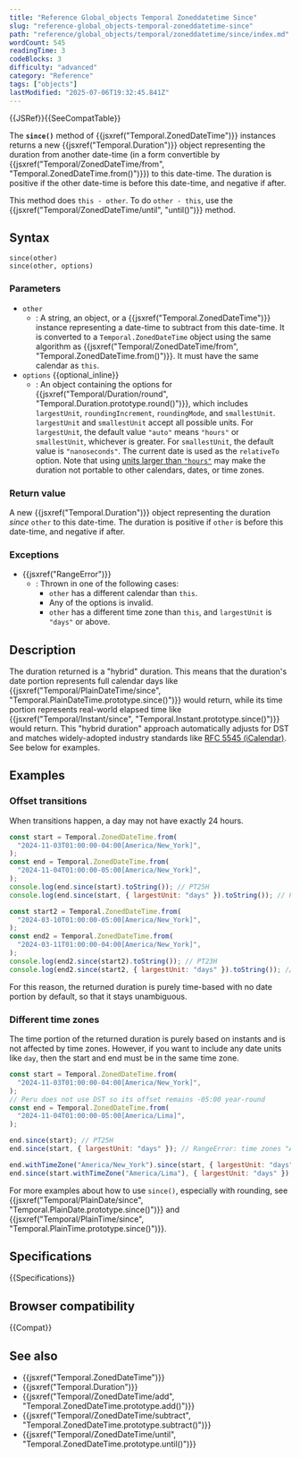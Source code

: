 ```yaml
---
title: "Reference Global_objects Temporal Zoneddatetime Since"
slug: "reference-global_objects-temporal-zoneddatetime-since"
path: "reference/global_objects/temporal/zoneddatetime/since/index.md"
wordCount: 545
readingTime: 3
codeBlocks: 3
difficulty: "advanced"
category: "Reference"
tags: ["objects"]
lastModified: "2025-07-06T19:32:45.841Z"
---
```



{{JSRef}}{{SeeCompatTable}}

The **`since()`** method of {{jsxref("Temporal.ZonedDateTime")}} instances returns a new {{jsxref("Temporal.Duration")}} object representing the duration from another date-time (in a form convertible by {{jsxref("Temporal/ZonedDateTime/from", "Temporal.ZonedDateTime.from()")}}) to this date-time. The duration is positive if the other date-time is before this date-time, and negative if after.

This method does `this - other`. To do `other - this`, use the {{jsxref("Temporal/ZonedDateTime/until", "until()")}} method.

## Syntax

```js-nolint
since(other)
since(other, options)
```

### Parameters

- `other`
  - : A string, an object, or a {{jsxref("Temporal.ZonedDateTime")}} instance representing a date-time to subtract from this date-time. It is converted to a `Temporal.ZonedDateTime` object using the same algorithm as {{jsxref("Temporal/ZonedDateTime/from", "Temporal.ZonedDateTime.from()")}}. It must have the same calendar as `this`.
- `options` {{optional_inline}}
  - : An object containing the options for {{jsxref("Temporal/Duration/round", "Temporal.Duration.prototype.round()")}}, which includes `largestUnit`, `roundingIncrement`, `roundingMode`, and `smallestUnit`. `largestUnit` and `smallestUnit` accept all possible units. For `largestUnit`, the default value `"auto"` means `"hours"` or `smallestUnit`, whichever is greater. For `smallestUnit`, the default value is `"nanoseconds"`. The current date is used as the `relativeTo` option. Note that using [units larger than `"hours"`](/en-US/docs/Web/JavaScript/Reference/Global_Objects/Temporal/Duration#calendar_durations) may make the duration not portable to other calendars, dates, or time zones.

### Return value

A new {{jsxref("Temporal.Duration")}} object representing the duration _since_ `other` to this date-time. The duration is positive if `other` is before this date-time, and negative if after.

### Exceptions

- {{jsxref("RangeError")}}
  - : Thrown in one of the following cases:
    - `other` has a different calendar than `this`.
    - Any of the options is invalid.
    - `other` has a different time zone than `this`, and `largestUnit` is `"days"` or above.

## Description

The duration returned is a "hybrid" duration. This means that the duration's date portion represents full calendar days like {{jsxref("Temporal/PlainDateTime/since", "Temporal.PlainDateTime.prototype.since()")}} would return, while its time portion represents real-world elapsed time like {{jsxref("Temporal/Instant/since", "Temporal.Instant.prototype.since()")}} would return. This "hybrid duration" approach automatically adjusts for DST and matches widely-adopted industry standards like [RFC 5545 (iCalendar)](https://datatracker.ietf.org/doc/html/rfc5545). See below for examples.

## Examples

### Offset transitions

When transitions happen, a day may not have exactly 24 hours.

```js
const start = Temporal.ZonedDateTime.from(
  "2024-11-03T01:00:00-04:00[America/New_York]",
);
const end = Temporal.ZonedDateTime.from(
  "2024-11-04T01:00:00-05:00[America/New_York]",
);
console.log(end.since(start).toString()); // PT25H
console.log(end.since(start, { largestUnit: "days" }).toString()); // PT1D

const start2 = Temporal.ZonedDateTime.from(
  "2024-03-10T01:00:00-05:00[America/New_York]",
);
const end2 = Temporal.ZonedDateTime.from(
  "2024-03-11T01:00:00-04:00[America/New_York]",
);
console.log(end2.since(start2).toString()); // PT23H
console.log(end2.since(start2, { largestUnit: "days" }).toString()); // PT1D
```

For this reason, the returned duration is purely time-based with no date portion by default, so that it stays unambiguous.

### Different time zones

The time portion of the returned duration is purely based on instants and is not affected by time zones. However, if you want to include any date units like `day`, then the start and end must be in the same time zone.

```js
const start = Temporal.ZonedDateTime.from(
  "2024-11-03T01:00:00-04:00[America/New_York]",
);
// Peru does not use DST so its offset remains -05:00 year-round
const end = Temporal.ZonedDateTime.from(
  "2024-11-04T01:00:00-05:00[America/Lima]",
);

end.since(start); // PT25H
end.since(start, { largestUnit: "days" }); // RangeError: time zones "America/Lima" and "America/New_York" aren't compatible

end.withTimeZone("America/New_York").since(start, { largestUnit: "days" }); // P1D
end.since(start.withTimeZone("America/Lima"), { largestUnit: "days" }); // P1D1H
```

For more examples about how to use `since()`, especially with rounding, see {{jsxref("Temporal/PlainDate/since", "Temporal.PlainDate.prototype.since()")}} and {{jsxref("Temporal/PlainTime/since", "Temporal.PlainTime.prototype.since()")}}.

## Specifications

{{Specifications}}

## Browser compatibility

{{Compat}}

## See also

- {{jsxref("Temporal.ZonedDateTime")}}
- {{jsxref("Temporal.Duration")}}
- {{jsxref("Temporal/ZonedDateTime/add", "Temporal.ZonedDateTime.prototype.add()")}}
- {{jsxref("Temporal/ZonedDateTime/subtract", "Temporal.ZonedDateTime.prototype.subtract()")}}
- {{jsxref("Temporal/ZonedDateTime/until", "Temporal.ZonedDateTime.prototype.until()")}}
